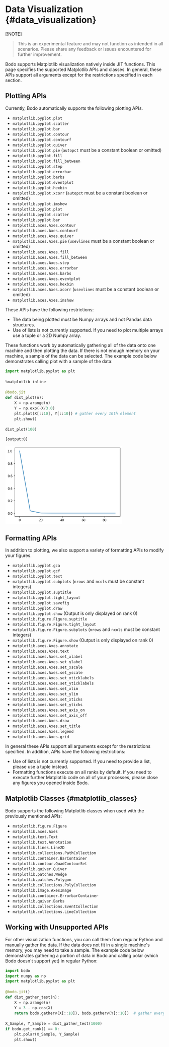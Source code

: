 # Data Visualization {#data_visualization}

[!NOTE]
> This is an experimental feature and may not function as intended in all scenarios. Please share any feedback or issues encountered for further improvement.


Bodo supports Matplotlib visualization natively inside JIT functions.
This page specifies the supported Matplotlib APIs and classes. In
general, these APIs support all arguments except for the restrictions
specified in each section.

## Plotting APIs

Currently, Bodo automatically supports the following plotting APIs.

-   `matplotlib.pyplot.plot`
-   `matplotlib.pyplot.scatter`
-   `matplotlib.pyplot.bar`
-   `matplotlib.pyplot.contour`
-   `matplotlib.pyplot.contourf`
-   `matplotlib.pyplot.quiver`
-   `matplotlib.pyplot.pie` 
    (`autopct` must be a constant boolean or omitted)
-   `matplotlib.pyplot.fill`
-   `matplotlib.pyplot.fill_between`
-   `matplotlib.pyplot.step`
-   `matplotlib.pyplot.errorbar`
-   `matplotlib.pyplot.barbs`
-   `matplotlib.pyplot.eventplot`
-   `matplotlib.pyplot.hexbin`
-   `matplotlib.pyplot.xcorr`
    (`autopct` must be a constant boolean or omitted)
-   `matplotlib.pyplot.imshow`
-   `matplotlib.pyplot.plot`
-   `matplotlib.pyplot.scatter`
-   `matplotlib.pyplot.bar`
-   `matplotlib.axes.Axes.contour`
-   `matplotlib.axes.Axes.contourf`
-   `matplotlib.axes.Axes.quiver`
-   `matplotlib.axes.Axes.pie`
    (`usevlines` must be a constant boolean or omitted)
-   `matplotlib.axes.Axes.fill`
-   `matplotlib.axes.Axes.fill_between`
-   `matplotlib.axes.Axes.step`
-   `matplotlib.axes.Axes.errorbar`
-   `matplotlib.axes.Axes.barbs`
-   `matplotlib.axes.Axes.eventplot`
-   `matplotlib.axes.Axes.hexbin`
-   `matplotlib.axes.Axes.xcorr`
    (`usevlines` must be a constant boolean or omitted)
-   `matplotlib.axes.Axes.imshow`

These APIs have the following restrictions:

-   The data being plotted must be Numpy arrays and not Pandas data
    structures.
-   Use of lists is not currently supported. If you need to plot
    multiple arrays use a tuple or a 2D Numpy array.

These functions work by automatically gathering all of the data onto one
machine and then plotting the data. If there is not enough memory on
your machine, a sample of the data can be selected. The example code
below demonstrates calling plot with a sample of the data:

``` py
import matplotlib.pyplot as plt

%matplotlib inline

@bodo.jit
def dist_plot(n):
    X = np.arange(n)
    Y = np.exp(-X/3.0)
    plt.plot(X[::10], Y[::10]) # gather every 10th element
    plt.show()

dist_plot(100)
```

```console
[output:0]
```

![image](../bodo_tutorial_files/bodo_tutorial_83_1.png)

## Formatting APIs

In addition to plotting, we also support a variety of formatting APIs to
modify your figures.

-   `matplotlib.pyplot.gca`
-   `matplotlib.pyplot.gcf`
-   `matplotlib.pyplot.text`
-   `matplotlib.pyplot.subplots`
    (`nrows` and `ncols` must be constant integers)
-   `matplotlib.pyplot.suptitle`
-   `matplotlib.pyplot.tight_layout`
-   `matplotlib.pyplot.savefig`
-   `matplotlib.pyplot.draw`
-   `matplotlib.pyplot.show` 
    (Output is only displayed on rank 0)
-   `matplotlib.figure.Figure.suptitle`
-   `matplotlib.figure.Figure.tight_layout`
-   `matplotlib.figure.Figure.subplots`
    (`nrows` and `ncols` must be constant integers)
-   `matplotlib.figure.Figure.show`
    (Output is only displayed on rank 0)
-   `matplotlib.axes.Axes.annotate`
-   `matplotlib.axes.Axes.text`
-   `matplotlib.axes.Axes.set_xlabel`
-   `matplotlib.axes.Axes.set_ylabel`
-   `matplotlib.axes.Axes.set_xscale`
-   `matplotlib.axes.Axes.set_yscale`
-   `matplotlib.axes.Axes.set_xticklabels`
-   `matplotlib.axes.Axes.set_yticklabels`
-   `matplotlib.axes.Axes.set_xlim`
-   `matplotlib.axes.Axes.set_ylim`
-   `matplotlib.axes.Axes.set_xticks`
-   `matplotlib.axes.Axes.set_yticks`
-   `matplotlib.axes.Axes.set_axis_on`
-   `matplotlib.axes.Axes.set_axis_off`
-   `matplotlib.axes.Axes.draw`
-   `matplotlib.axes.Axes.set_title`
-   `matplotlib.axes.Axes.legend`
-   `matplotlib.axes.Axes.grid`

In general these APIs support all arguments except for the restrictions
specified. In addition, APIs have the following restrictions:

-   Use of lists is not currently supported. If you need to provide a
    list, please use a tuple instead.
-   Formatting functions execute on all ranks by default. If you need
    to execute further Matplotlib code on all of your processes,
    please close any figures you opened inside Bodo.

## Matplotlib Classes {#matplotlib_classes}

Bodo supports the following Matplotlib classes when used with the
previously mentioned APIs:

-   `matplotlib.figure.Figure`
-   `matplotlib.axes.Axes`
-   `matplotlib.text.Text`
-   `matplotlib.text.Annotation`
-   `matplotlib.lines.Line2D`
-   `matplotlib.collections.PathCollection`
-   `matplotlib.container.BarContainer`
-   `matplotlib.contour.QuadContourSet`
-   `matplotlib.quiver.Quiver`
-   `matplotlib.patches.Wedge`
-   `matplotlib.patches.Polygon`
-   `matplotlib.collections.PolyCollection`
-   `matplotlib.image.AxesImage`
-   `matplotlib.container.ErrorbarContainer`
-   `matplotlib.quiver.Barbs`
-   `matplotlib.collections.EventCollection`
-   `matplotlib.collections.LineCollection`

## Working with Unsupported APIs

For other visualization functions, you can call them from regular Python
and manually gather the data. If the data does not fit in a single
machine's memory, you may need to take a sample. The example code below
demonstrates gathering a portion of data in Bodo and calling polar
(which Bodo doesn't support yet) in regular Python:

```py
import bodo
import numpy as np
import matplotlib.pyplot as plt

@bodo.jit()
def dist_gather_test(n):
    X = np.arange(n)
    Y = 3 - np.cos(X)
    return bodo.gatherv(X[::10]), bodo.gatherv(Y[::10])  # gather every 10th element

X_Sample, Y_Sample = dist_gather_test(1000)
if bodo.get_rank() == 0:
    plt.polar(X_Sample, Y_Sample)
    plt.show()
```


